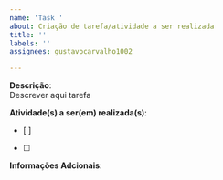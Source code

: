 ```yaml
---
name: 'Task '
about: Criação de tarefa/atividade a ser realizada
title: ''
labels: ''
assignees: gustavocarvalho1002

---
```


**Descrição**:  
Descrever aqui tarefa

**Atividade(s) a ser(em) realizada(s)**: 
- [ ]
- [ ] 

**Informações Adcionais**:
